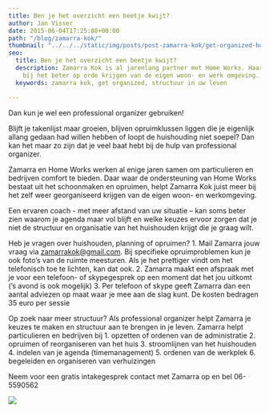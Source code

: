 ```yaml
---
title: Ben je het overzicht een beetje kwijt?
author: Jan Visser
date: 2015-06-04T17:25:08+00:00
path: "/blog/zamarra-kok/"
thumbnail: "../../../static/img/posts/post-zamarra-kok/get-organized-homeworks-zamarra-kok.png"
seo:
  title: Ben je het overzicht een beetje kwijt?
  description: Zamarra Kok is al jarenlang partner met Home Works. Haar adviezen helpen
    bij het beter op orde krijgen van de eigen woon- en werk omgeving.
  keywords: zamarra kok, get organized, structuur in uw leven

---
```

Dan kun je wel een professional organizer gebruiken!

Blijft je takenlijst maar groeien, blijven opruimklussen liggen die je eigenlijk allang gedaan had willen hebben of loopt de huishouding niet soepel? Dan kan het maar zo zijn dat je veel baat hebt bij de hulp van professional organizer.

Zamarra en Home Works werken al enige jaren samen om particulieren en bedrijven comfort te bieden. Daar waar de ondersteuning van Home Works bestaat uit het schoonmaken en opruimen, helpt Zamarra Kok juist meer bij het zelf weer georganiseerd krijgen van de eigen woon- en werkomgeving.

Een ervaren coach - met meer afstand van uw situatie – kan soms beter zien waarom je agenda maar vol blijft en welke keuzes ervoor zorgen dat je niet de structuur en organisatie van het huishouden krijgt die je graag wilt.

Heb je vragen over huishouden, planning of opruimen? 1. Mail Zamarra jouw vraag via zamarrakok@gmail.com. Bij specifieke opruimproblemen kun je ook foto’s van de ruimte meesturen. Als je het prettiger vindt om het telefonisch toe te lichten, kan dat ook. 2. Zamarra maakt een afspraak met je voor een telefoon- of skypegesprek op een moment dat het jou uitkomt (’s avond is ook mogelijk) 3. Per telefoon of skype geeft Zamarra dan een aantal adviezen op maat waar je mee aan de slag kunt. De kosten bedragen 35 euro per sessie

Op zoek naar meer structuur? Als professional organizer helpt Zamarra je keuzes te maken en structuur aan te brengen in je leven. Zamarra helpt particulieren en bedrijven bij 1. opzetten of ordenen van de administratie 2. opruimen of reorganiseren van het huis 3. stroomlijnen van het huishouden 4. indelen van je agenda (timemanagement) 5. ordenen van de werkplek 6. begeleiden en organiseren van verhuizingen

Neem voor een gratis intakegesprek contact met Zamarra op en bel 06-5590562

![](/img/posts/zamarra-kok/zamarra-homeworks.jpg)